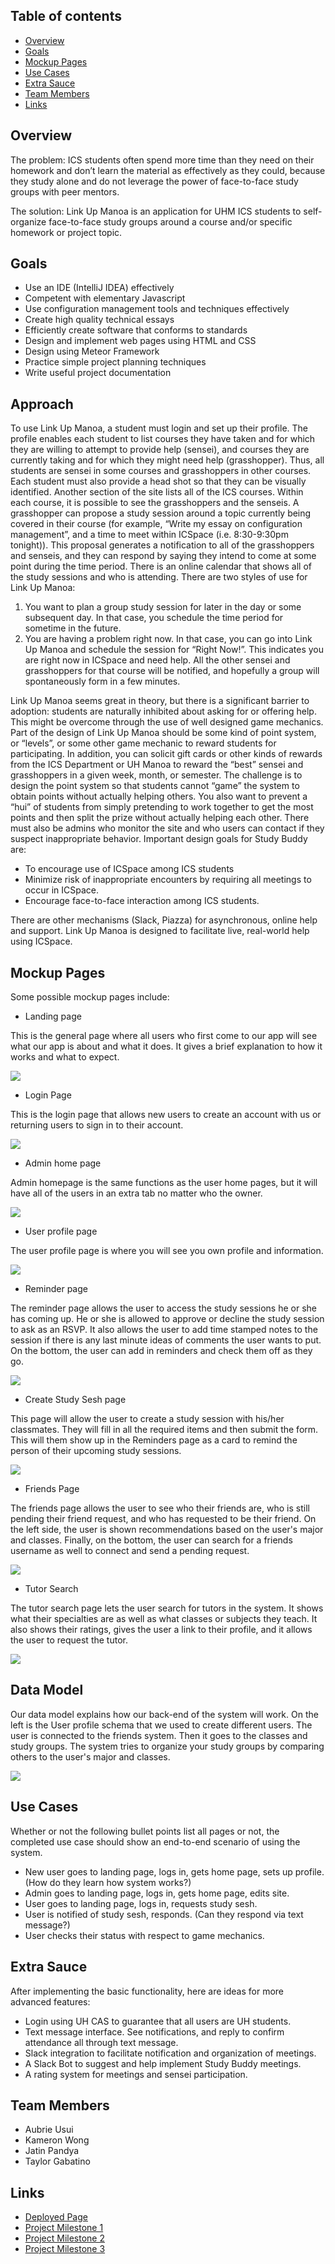 ## Table of contents

* [Overview](#overview)
* [Goals](#goals)
* [Mockup Pages](#mockup-pages)
* [Use Cases](#use-cases)
* [Extra Sauce](#extra-sauce)
* [Team Members](#team-members)
* [Links](#links)

## Overview
The problem: ICS students often spend more time than they need on their homework and don’t learn the material as effectively as they could, because they study alone and do not leverage the power of face-to-face study groups with peer mentors.

The solution: Link Up Manoa is an application for UHM ICS students to self-organize face-to-face study groups around a course and/or specific homework or project topic.

## Goals

* Use an IDE (IntelliJ IDEA) effectively
* Competent with elementary Javascript
* Use configuration management tools and techniques effectively
* Create high quality technical essays
* Efficiently create software that conforms to standards
* Design and implement web pages using HTML and CSS
* Design using Meteor Framework
* Practice simple project planning techniques
* Write useful project documentation

## Approach

To use Link Up Manoa, a student must login and set up their profile. The profile enables each student to list courses they have taken and for which they are willing to attempt to provide help (sensei), and courses they are currently taking and for which they might need help (grasshopper). Thus, all students are sensei in some courses and grasshoppers in other courses. Each student must also provide a head shot so that they can be visually identified.
Another section of the site lists all of the ICS courses. Within each course, it is possible to see the grasshoppers and the senseis. A grasshopper can propose a study session around a topic currently being covered in their course (for example, “Write my essay on configuration management”, and a time to meet within ICSpace (i.e. 8:30-9:30pm tonight)). This proposal generates a notification to all of the grasshoppers and senseis, and they can respond by saying they intend to come at some point during the time period.
There is an online calendar that shows all of the study sessions and who is attending.
There are two styles of use for Link Up Manoa:

1. You want to plan a group study session for later in the day or some subsequent day. In that case, you schedule the time period for sometime in the future.
2. You are having a problem right now. In that case, you can go into Link Up Manoa and schedule the session for “Right Now!”. This indicates you are right now in ICSpace and need help. All the other sensei and grasshoppers for that course will be notified, and hopefully a group will spontaneously form in a few minutes.

Link Up Manoa seems great in theory, but there is a significant barrier to adoption: students are naturally inhibited about asking for or offering help. This might be overcome through the use of well designed game mechanics.
Part of the design of Link Up Manoa should be some kind of point system, or “levels”, or some other game mechanic to reward students for participating.
In addition, you can solicit gift cards or other kinds of rewards from the ICS Department or UH Manoa to reward the “best” sensei and grasshoppers in a given week, month, or semester. The challenge is to design the point system so that students cannot “game” the system to obtain points without actually helping others. You also want to prevent a “hui” of students from simply pretending to work together to get the most points and then split the prize without actually helping each other.
There must also be admins who monitor the site and who users can contact if they suspect inappropriate behavior.
Important design goals for Study Buddy are:

* To encourage use of ICSpace among ICS students
* Minimize risk of inappropriate encounters by requiring all meetings to occur in ICSpace.
* Encourage face-to-face interaction among ICS students.

There are other mechanisms (Slack, Piazza) for asynchronous, online help and support. Link Up Manoa is designed to facilitate live, real-world help using ICSpace.

## Mockup Pages

Some possible mockup pages include:

* Landing page

This is the general page where all users who first come to our app will see what our app is about and what it does.  It gives a brief explanation to how it works and what to expect.

<img src="images/landing-screenshot.PNG">

* Login Page

This is the login page that allows new users to create an account with us or returning users to sign in to their account.

<img src="images/login.PNG">

* Admin home page

Admin homepage is the same functions as the user home pages, but it will have all of the users in an extra tab no matter who the owner. 

<img src="images/adminPage.png">

* User profile page

The user profile page is where you will see you own profile and information.  

<img src="images/user-profile.PNG">

* Reminder page

The reminder page allows the user to access the study sessions he or she has coming up.  He or she is allowed to approve or decline the study session to ask as an RSVP.  It also allows the user to add time stamped notes to the session if there is any last minute ideas of comments the user wants to put.  On the bottom, the user can add in reminders and check them off as they go.  

<img src="images/calender.png">

* Create Study Sesh page

This page will allow the user to create a study session with his/her classmates.  They will fill in all the required items and then submit the form.  This will them show up in the Reminders page as a card to remind the person of their upcoming study sessions.

<img src="images/create.png">

* Friends Page


The friends page allows the user to see who their friends are, who is still pending their friend request, and who has requested to be their friend.  On the left side, the user is shown recommendations based on the user's major and classes.  Finally, on the bottom, the user can search for a friends username as well to connect and send a pending request.  

<img src="images/friends.png">

* Tutor Search

The tutor search page lets the user search for tutors in the system.  It shows what their specialties are as well as what classes or subjects they teach.  It also shows their ratings, gives the user a link to their profile, and it allows the user to request the tutor.

<img src="images/tutor.png">

## Data Model

Our data model explains how our back-end of the system will work.  On the left is the User profile schema that we used to create different users.  The user is connected to the friends system.  Then it goes to the classes and study groups.  The system tries to organize your study groups by comparing others to the user's major and classes.  

<img src="images/dataModel.png">

## Use Cases

Whether or not the following bullet points list all pages or not, the completed use case should show an end-to-end scenario of using the system.

* New user goes to landing page, logs in, gets home page, sets up profile. (How do they learn how system works?)
* Admin goes to landing page, logs in, gets home page, edits site.
* User goes to landing page, logs in, requests study sesh.
* User is notified of study sesh, responds. (Can they respond via text message?)
* User checks their status with respect to game mechanics.

## Extra Sauce

After implementing the basic functionality, here are ideas for more advanced features:

* Login using UH CAS to guarantee that all users are UH students.
* Text message interface. See notifications, and reply to confirm attendance all through text message.
* Slack integration to facilitate notification and organization of meetings.
* A Slack Bot to suggest and help implement Study Buddy meetings.
* A rating system for meetings and sensei participation.

## Team Members
* Aubrie Usui
* Kameron Wong
* Jatin Pandya
* Taylor Gabatino

## Links
* <a href="http://linkupmanoa.meteorapp.com/#/">Deployed Page<a/> 
* <a href="https://github.com/link-up-manoa/link-up-manoa/projects/1">Project Milestone 1<a/> 
* <a href="https://github.com/link-up-manoa/link-up-manoa/projects/2">Project Milestone 2<a/> 
* <a href="https://github.com/link-up-manoa/link-up-manoa/projects/3">Project Milestone 3<a/> 
